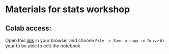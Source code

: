 # Materials for stats workshop

## Colab access:

Open this [link](https://colab.research.google.com/drive/1EBvCVN1JX_X-_9qkH3YpQpEYXxc9VbdY?usp=sharing) in your browser and choose `File -> Save a copy in Drive` in your to be able to edit the notebook
